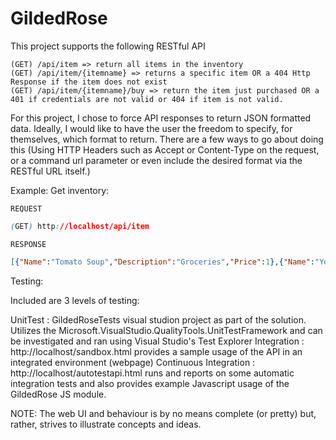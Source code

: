 # GildedRose

This project supports the following RESTful API

````
(GET) /api/item => return all items in the inventory
(GET) /api/item/{itemname} => returns a specific item OR a 404 Http Response if the item does not exist
(GET) /api/item/{itemname}/buy => return the item just purchased OR a 401 if credentials are not valid or 404 if item is not valid.
````


For this project, I chose to force API responses to return JSON formatted data. Ideally, I would like to have the user the freedom to specify,
for themselves, which format to return. There are a few ways to go about doing this 
(Using HTTP Headers such as Accept or Content-Type on the request, or a command url parameter or even include the desired format via the RESTful URL itself.)

Example: Get inventory:

`REQUEST`
```css
(GET) http://localhost/api/item
```
`RESPONSE`
```json
[{"Name":"Tomato Soup","Description":"Groceries","Price":1},{"Name":"Yo-yo","Description":"Round thing with string attached","Price":3},{"Name":"First born","Description":"Hardware","Price":16},{"Name":"Trov","Description":"On demand insurance","Price":16}]
```

Testing:

Included are 3 levels of testing:

UnitTest : GildedRoseTests visual studion project as part of the solution. Utilizes the Microsoft.VisualStudio.QualityTools.UnitTestFramework and can be investigated and ran using Visual Studio's Test Explorer
Integration : http://localhost/sandbox.html provides a sample usage of the API in an integrated environment (webpage)
Continuous Integration : http://localhost/autotestapi.html runs and reports on some automatic integration tests and also provides example Javascript usage of the GildedRose JS module. 

NOTE: The web UI and behaviour is by no means complete (or pretty) but, rather, strives to illustrate concepts and ideas.